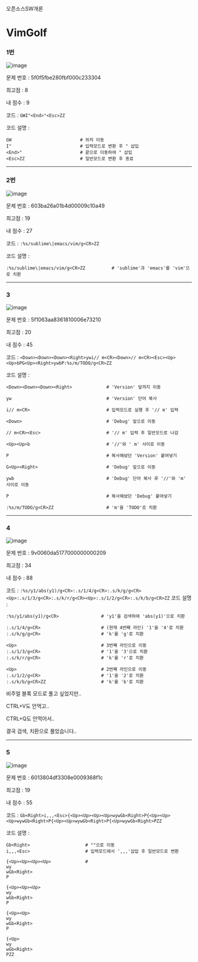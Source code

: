 오픈소스SW개론
# VimGolf


### 1번

![image](https://user-images.githubusercontent.com/94598039/144725723-070abe15-3f8f-454b-973f-e03e493c98a8.png)


문제 번호 : 5f0f5fbe280fbf000c233304

최고점 : 8

내 점수 : 9

코드 : 
`
GWI"<End>"<Esc>ZZ
`

코드 설명 :
```
GW                          # 위치 이동
I"                          # 입력모드로 변환 후 " 삽입
<End>"                      # 끝으로 이동하여 " 삽입
<Esc>ZZ                     # 일반모드로 변환 후 종료
```

---

### 2번

![image](https://user-images.githubusercontent.com/94598039/144725746-c1a2cbea-2521-47f1-bed8-ea9471b48b48.png)

문제 번호 : 603ba26a01b4d00009c10a49

최고점 : 19

내 점수 : 27

코드 : 
`
:%s/sublime\|emacs/vim/g<CR>ZZ
`

코드 설명 :
```
:%s/sublime\|emacs/vim/g<CR>ZZ          # 'sublime'과 'emacs'를 'vim'으로 치환
```

---

### 3

![image](https://user-images.githubusercontent.com/94598039/144725786-06683b1a-4048-412b-b650-83a4b38ba0ba.png)


문제 번호 : 5f1063aa8361810006e73210

최고점 : 20

내 점수 : 45

코드 : `<Down><Down><Down><Right>ywi// m<CR><Down>// m<CR><Esc><Up><Up>bPG<Up><Right>ywbP:%s/m/TODO/g<CR>ZZ`


코드 설명 :
```
<Down><Down><Down><Right>             # 'Version' 앞까지 이동

yw                                    # 'Version' 단어 복사

i// m<CR>                             # 입력모드로 실행 후 '// m' 입력

<Down>                                # 'Debug' 앞으로 이동

// m<CR><Esc>                         # '// m' 입력 후 일반모드로 나감

<Up><Up>b                             # '//'와 ' m' 사이로 이동

P                                     # 복사해놨던 'Version' 붙여넣기

G<Up><Right>                          # 'Debug' 앞으로 이동

ywb                                   # 'Debug' 단어 복사 루 '//'와 'm' 사이로 이동

P                                     # 복사해놨던 'Debug' 붙여넣기

:%s/m/TODO/g<CR>ZZ                    # 'm'을 'TODO'로 치환
```

---

### 4

![image](https://user-images.githubusercontent.com/94598039/144725797-80ba4586-7f30-4d9a-abc2-512e1fd034c2.png)


문제 번호 : 9v0060da5177000000000209

최고점 : 34

내 점수 : 88

코드 :
  `
  :%s/y1/abs(y1)/g<CR>:.s/1/4/g<CR>:.s/k/g/g<CR><Up>:.s/1/3/g<CR>:.s/k/r/g<CR><Up>:.s/1/2/g<CR>:.s/k/b/g<CR>ZZ
  `
코드 설명 :
  ```
  :%s/y1/abs(y1)/g<CR>                # 'y1'을 검색하여 'abs(y1)'으로 치환
  
  :.s/1/4/g<CR>                       # (현재 4번째 라인) '1'을 '4'로 치환
  :.s/k/g/g<CR>                       # 'k'를 'g'로 치환
  
  <Up>                                # 3번째 라인으로 이동
  :.s/1/3/g<CR>                       # '1'을 '3'으로 치환
  :.s/k/r/g<CR>                       # 'k'를 'r'로 치환
  
  <Up>                                # 2번째 라인으로 이동
  :.s/1/2/g<CR>                       # '1'을 '2'로 치환
  :.s/k/b/g<CR>ZZ                     # 'k'를 'b'로 치환
  ```


  비주얼 블록 모드로 풀고 싶었지만..


  CTRL+V도 안먹고..
  

  CTRL+Q도 안먹어서..

  결국 검색, 치환으로 풀었습니다..

---

### 5
![image](https://user-images.githubusercontent.com/94598039/144725805-8b311a85-7e4c-4074-a5ed-55ab3b2d78f5.png)


문제 번호 : 6013804df3308e0009368f1c

최고점 : 19

내 점수 : 55

코드 : 
`
Gb<Right>i,,,<Esc>{<Up><Up><Up><Up>wywGb<Right>P{<Up><Up><Up>wywGb<Right>P{<Up><Up>wywGb<Right>P{<Up>wywGb<Right>PZZ
`

코드 설명 :
```
Gb<Right>                     # ""으로 이동
i,,,<Esc>                     # 입력모드에서 ',,,'삽입 후 일반모드로 변환

{<Up><Up><Up><Up>             # 
wy
wGb<Right>
P

{<Up><Up><Up>
wy
wGb<Right>
P

{<Up><Up>
wy
wGb<Right>
P

{<Up>
wy
wGb<Right>
PZZ






```
